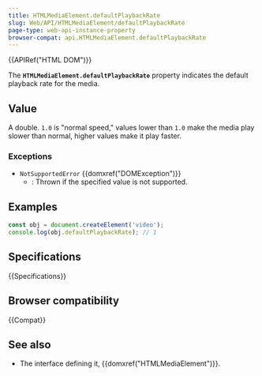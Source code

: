 ```yaml
---
title: HTMLMediaElement.defaultPlaybackRate
slug: Web/API/HTMLMediaElement/defaultPlaybackRate
page-type: web-api-instance-property
browser-compat: api.HTMLMediaElement.defaultPlaybackRate
---
```


{{APIRef("HTML DOM")}}

The **`HTMLMediaElement.defaultPlaybackRate`** property indicates the default playback rate for the media.

## Value

A double. `1.0` is "normal speed," values lower than `1.0` make the media play slower than normal, higher values make it play faster.

### Exceptions

- `NotSupportedError` {{domxref("DOMException")}}
  - : Thrown if the specified value is not supported.

## Examples

```js
const obj = document.createElement('video');
console.log(obj.defaultPlaybackRate); // 1
```

## Specifications

{{Specifications}}

## Browser compatibility

{{Compat}}

## See also

- The interface defining it, {{domxref("HTMLMediaElement")}}.
